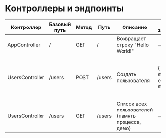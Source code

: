 # Контроллеры и эндпоинты

| Контроллер       | Базовый путь | Метод | Путь    | Описание                                             | Тело запроса                         | Ответ                                                      |
|------------------|--------------|-------|---------|------------------------------------------------------|--------------------------------------|-----------------------------------------------------------|
| AppController    | /            | GET   | /       | Возвращает строку "Hello World!"                    | —                                    | 200: "Hello World!"                                      |
| UsersController  | /users       | POST  | /users  | Создать пользователя                                 | { name: string, email: string }      | 201: { id: number, name: string, email: string }; 400 при некорректном теле |
| UsersController  | /users       | GET   | /users  | Список всех пользователей (память процесса, демо)    | —                                    | 200: User[]                                              |
